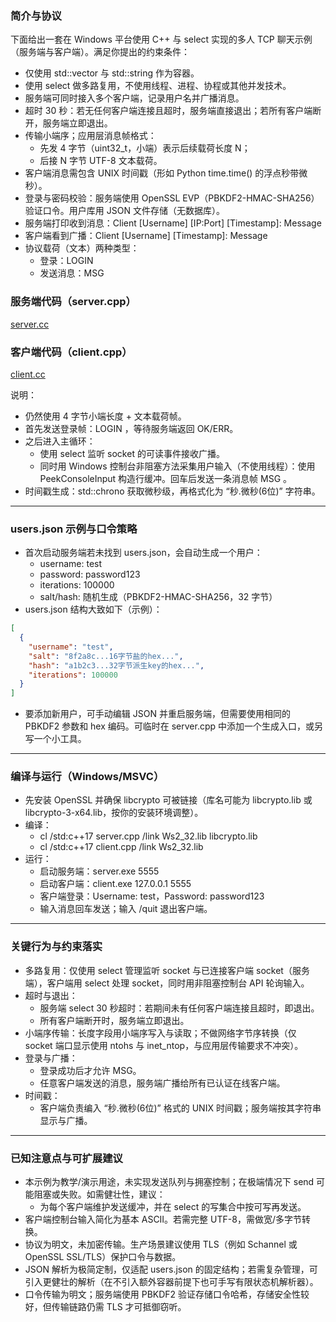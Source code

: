 ### 简介与协议

下面给出一套在 Windows 平台使用 C++ 与 select 实现的多人 TCP 聊天示例（服务端与客户端）。满足你提出的约束条件：

- 仅使用 std::vector 与 std::string 作为容器。
- 使用 select 做多路复用，不使用线程、进程、协程或其他并发技术。
- 服务端可同时接入多个客户端，记录用户名并广播消息。
- 超时 30 秒：若无任何客户端连接且超时，服务端直接退出；若所有客户端断开，服务端立即退出。
- 传输小端序；应用层消息帧格式：
  - 先发 4 字节（uint32_t，小端）表示后续载荷长度 N；
  - 后接 N 字节 UTF-8 文本载荷。
- 客户端消息需包含 UNIX 时间戳（形如 Python time.time() 的浮点秒带微秒）。
- 登录与密码校验：服务端使用 OpenSSL EVP（PBKDF2-HMAC-SHA256）验证口令。用户库用 JSON 文件存储（无数据库）。
- 服务端打印收到消息：Client [Username] [IP:Port] [Timestamp]: Message
- 客户端看到广播：Client [Username] [Timestamp]: Message
- 协议载荷（文本）两种类型：
  - 登录：LOGIN <username> <password>
  - 发送消息：MSG <timestamp> <text>

### 服务端代码（server.cpp）
[server.cc](server.cc)

### 客户端代码（client.cpp）
[client.cc](client.cc)

说明：
- 仍然使用 4 字节小端长度 + 文本载荷帧。
- 首先发送登录帧：LOGIN <username> <password>，等待服务端返回 OK/ERR。
- 之后进入主循环：
  - 使用 select 监听 socket 的可读事件接收广播。
  - 同时用 Windows 控制台非阻塞方法采集用户输入（不使用线程）：使用 PeekConsoleInput 构造行缓冲。回车后发送一条消息帧 MSG <timestamp> <text>。
- 时间戳生成：std::chrono 获取微秒级，再格式化为 “秒.微秒(6位)” 字符串。

---

### users.json 示例与口令策略

- 首次启动服务端若未找到 users.json，会自动生成一个用户：
  - username: test
  - password: password123
  - iterations: 100000
  - salt/hash: 随机生成（PBKDF2-HMAC-SHA256，32 字节）
- users.json 结构大致如下（示例）：
```json
[
  {
    "username": "test",
    "salt": "8f2a8c...16字节盐的hex...",
    "hash": "a1b2c3...32字节派生key的hex...",
    "iterations": 100000
  }
]
```
- 要添加新用户，可手动编辑 JSON 并重启服务端，但需要使用相同的 PBKDF2 参数和 hex 编码。可临时在 server.cpp 中添加一个生成入口，或另写一个小工具。

---

### 编译与运行（Windows/MSVC）

- 先安装 OpenSSL 并确保 libcrypto 可被链接（库名可能为 libcrypto.lib 或 libcrypto-3-x64.lib，按你的安装环境调整）。
- 编译：
  - cl /std:c++17 server.cpp /link Ws2_32.lib libcrypto.lib
  - cl /std:c++17 client.cpp /link Ws2_32.lib
- 运行：
  - 启动服务端：server.exe 5555
  - 启动客户端：client.exe 127.0.0.1 5555
  - 客户端登录：Username: test，Password: password123
  - 输入消息回车发送；输入 /quit 退出客户端。

---

### 关键行为与约束落实

- 多路复用：仅使用 select 管理监听 socket 与已连接客户端 socket（服务端），客户端用 select 处理 socket，同时用非阻塞控制台 API 轮询输入。
- 超时与退出：
  - 服务端 select 30 秒超时：若期间未有任何客户端连接且超时，即退出。
  - 所有客户端断开时，服务端立即退出。
- 小端序传输：长度字段用小端序写入与读取；不做网络字节序转换（仅 socket 端口显示使用 ntohs 与 inet_ntop，与应用层传输要求不冲突）。
- 登录与广播：
  - 登录成功后才允许 MSG。
  - 任意客户端发送的消息，服务端广播给所有已认证在线客户端。
- 时间戳：
  - 客户端负责编入 “秒.微秒(6位)” 格式的 UNIX 时间戳；服务端按其字符串显示与广播。

---

### 已知注意点与可扩展建议

- 本示例为教学/演示用途，未实现发送队列与拥塞控制；在极端情况下 send 可能阻塞或失败。如需健壮性，建议：
  - 为每个客户端维护发送缓冲，并在 select 的写集合中按可写再发送。
- 客户端控制台输入简化为基本 ASCII。若需完整 UTF-8，需做宽/多字节转换。
- 协议为明文，未加密传输。生产场景建议使用 TLS（例如 Schannel 或 OpenSSL SSL/TLS）保护口令与数据。
- JSON 解析为极简定制，仅适配 users.json 的固定结构；若需复杂管理，可引入更健壮的解析（在不引入额外容器前提下也可手写有限状态机解析器）。
- 口令传输为明文；服务端使用 PBKDF2 验证存储口令哈希，存储安全性较好，但传输链路仍需 TLS 才可抵御窃听。
